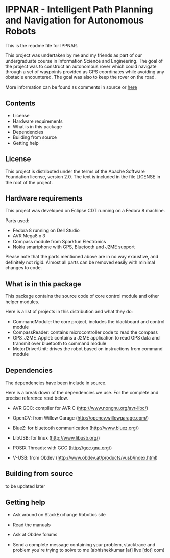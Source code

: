 IPPNAR - Intelligent Path Planning and Navigation for Autonomous Robots
=============================================================================

This is the readme file for IPPNAR. 

This project was undertaken by me and my friends as part of our undergraduate
course in Information Science and Engineering. The goal of the project was to
construct an autonomous rover which could navigate through a set of waypoints
provided as GPS coordinates while avoiding any obstacle encountered. The goal
was also to keep the rover on the road.

More information can be found as comments in source or [here](http://by2.in/ippnar)

Contents
--------
 * License
 * Hardware requirements
 * What is in this package
 * Dependencies
 * Building from source
 * Getting help

License
-------

This project is distributed under the terms of the Apache Software Foundation
license, version 2.0. The text is included in the file LICENSE in the root
of the project.

Hardware requirements
------------------------------------

This project was developed on Eclipse CDT running on a Fedora 8 machine.

Parts used:
 * Fedora 8 running on Dell Studio
 * AVR Mega8 x 3
 * Compass module from Sparkfun Electronics
 * Nokia smartphone with GPS, Bluetooth and J2ME support
 
Please note that the parts mentioned above are in no way exaustive, and
definitely not rigid. Almost all parts can be removed easily with minimal
changes to code.

What is in this package
-----------------------

This package contains the source code of core control module and other helper
modules.

Here is a list of projects in this distribution and what they do:
 - CommandModule: the core project, includes the blackboard and control module
 - CompassReader: contains microcontroller code to read the compass
 - GPS_J2ME_Applet: contains a J2ME application to read GPS data and transmit over
   bluetooth to command module
 - MotorDriverUnit: drives the robot based on instructions from command module

Dependencies
------------

The dependencies have been include in source.

Here is a break down of the dependencies we use. For the complete and precise
reference read below.

 - AVR GCC:
    compiler for AVR C (http://www.nongnu.org/avr-libc/)

 - OpenCV:
 	from Willow Garage (http://opencv.willowgarage.com/)

 - BlueZ:
    for bluetooth communication (http://www.bluez.org/)

 - LibUSB:
    for linux (http://www.libusb.org/)

 - POSIX Threads:
    with GCC (http://gcc.gnu.org/)

 - V-USB:
    from Obdev (http://www.obdev.at/products/vusb/index.html)

Building from source
---------------------------

to be updated later

Getting help
------------

 - Ask around on StackExchange Robotics site

 - Read the manuals

 - Ask at Obdev forums

 - Send a complete message containing your problem, stacktrace and problem
   you're trying to solve to me (abhishekkumar [at] live [dot] com)
